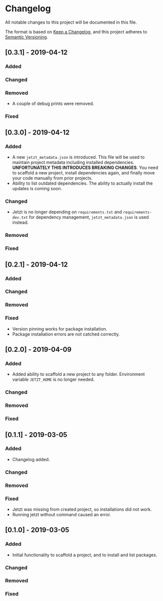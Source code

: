 # Changelog

All notable changes to this project will be documented in this file.

The format is based on [Keep a Changelog](https://keepachangelog.com/en/1.0.0/),
and this project adheres to [Semantic Versioning](https://semver.org/spec/v2.0.0.html).

## [0.3.1] - 2019-04-12

### Added

### Changed

### Removed

- A couple of debug prints were removed.

### Fixed

## [0.3.0] - 2019-04-12

### Added

- A new `jetzt_metadata.json` is introduced. This file will be used to maintain project metadata including installed dependencies. **UNFORTUNATELY THIS INTRODUCES BREAKING CHANGES**. You need to scaffold a new project, install dependencies again, and finally move your code manually from prior projects.
- Ability to list outdated dependencies. The ability to actually install the updates is coming soon.

### Changed

- Jetzt is no longer depending on `requirements.txt` and `requirements-dev.txt` for dependency management, `jetzt_metadata.json` is used instead.

### Removed

### Fixed


## [0.2.1] - 2019-04-12

### Added

### Changed

### Removed

### Fixed

- Version pinning works for package installation.
- Package installation errors are not catched correctly.

## [0.2.0] - 2019-04-09

### Added

- Added ability to scaffold a new project to any folder. Environment variable `JETZT_HOME` is no longer needed.

### Changed

### Removed

### Fixed


## [0.1.1] - 2019-03-05

### Added

- Changelog added.

### Changed

### Removed

### Fixed

- Jetzt was missing from created project, so installations did not work.
- Running jetzt without command caused an error.


## [0.1.0] - 2019-03-05

### Added

- Initial functionality to scaffold a project, and to install and list packages.

### Changed

### Removed

### Fixed
